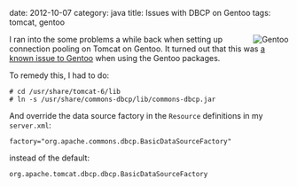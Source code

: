 date:    2012-10-07
category: java
title: Issues with DBCP on Gentoo
tags: tomcat, gentoo

<div style="float: right">
  <img src="https://bugs.gentoo.org/extensions/Gentoo/web/gentoo_org.png"
       alt="Gentoo"/>
</div>

I ran into the some problems a while back when setting up
connection pooling on Tomcat on Gentoo. It turned out that
this was <a
href="https://bugs.gentoo.org/show_bug.cgi?id=144276">a known
issue to Gentoo</a> when using the Gentoo packages.


To remedy this, I had to do:

    # cd /usr/share/tomcat-6/lib
    # ln -s /usr/share/commons-dbcp/lib/commons-dbcp.jar


And override the data source factory in the ```Resource``` definitions in my ```server.xml```:

    factory="org.apache.commons.dbcp.BasicDataSourceFactory"

instead of the default:

    org.apache.tomcat.dbcp.dbcp.BasicDataSourceFactory


